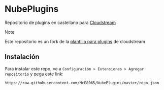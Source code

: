 # NubePlugins

Repositorio de plugins en castellano para [Cloudstream](https://github.com/recloudstream/cloudstream)

> [!NOTE]
> Este repositorio es un fork de la [plantilla para plugins](https://github.com/recloudstream/TestPlugins) de cloudstream

## Instalación

Para instalar este repo, ve a `Configuración > Extensiones > Agregar repositorio` y pega este link:

```
https://raw.githubusercontent.com/MrE8065/NubePlugins/master/repo.json
```
